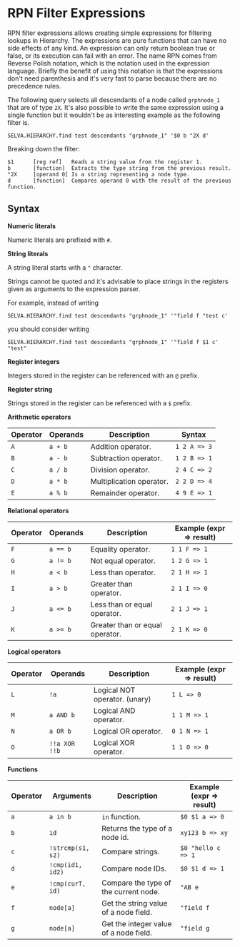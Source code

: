 RPN Filter Expressions
======================

RPN filter expressions allows creating simple expressions for filtering lookups
in Hierarchy. The expressions are pure functions that can have no side effects
of any kind. An expression can only return boolean true or false, or its
execution can fail with an error. The name RPN comes from Reverse Polish
notation, which is the notation used in the expression language. Briefly the
benefit of using this notation is that the expressions don't need parenthesis
and it's very fast to parse because there are no precedence rules.

The following query selects all descendants of a node called `grphnode_1` that are of
type `2X`. It's also possible to write the same expression using a single function
but it wouldn't be as interesting example as the following filter is.

```
SELVA.HIERARCHY.find test descendants "grphnode_1" '$0 b "2X d'
```

Breaking down the filter:

```
$1      [reg ref]   Reads a string value from the register 1.
b       [function]  Extracts the type string from the previous result.
"2X     [operand 0] Is a string representing a node type.
d       [function]  Compares operand 0 with the result of the previous function.
```


Syntax
------

**Numeric literals**

Numeric literals are prefixed with `#`.

**String literals**

A string literal starts with a `"` character.

Strings cannot be quoted and it's advisable to place strings in the registers
given as arguments to the expression parser.

For example, instead of writing

```
SELVA.HIERARCHY.find test descendants "grphnode_1" '"field f "test c'
```

you should consider writing

```
SELVA.HIERARCHY.find test descendants "grphnode_1" '"field f $1 c' "test"
```

**Register integers**

Integers stored in the register can be referenced with an `@` prefix.

**Register string**

Strings stored in the register can be referenced with a `$` prefix.

**Arithmetic operators**

| Operator | Operands           | Description                       | Syntax                    |
|----------|--------------------|-----------------------------------|---------------------------|
| `A`      | `a + b`            | Addition operator.                | `1 2 A => 3`              |
| `B`      | `a - b`            | Subtraction operator.             | `1 2 B => 1`              |
| `C`      | `a / b`            | Division operator.                | `2 4 C => 2`              |
| `D`      | `a * b`            | Multiplication operator.          | `2 2 D => 4`              |
| `E`      | `a % b`            | Remainder operator.               | `4 9 E => 1`              |

**Relational operators**

| Operator | Operands           | Description                       | Example (expr => result)  |
|----------|--------------------|-----------------------------------|---------------------------|
| `F`      | `a == b`           | Equality operator.                | `1 1 F => 1`              |
| `G`      | `a != b`           | Not equal operator.               | `1 2 G => 1`              |
| `H`      | `a < b`            | Less than operator.               | `2 1 H => 1`              |
| `I`      | `a > b`            | Greater than operator.            | `2 1 I => 0`              |
| `J`      | `a <= b`           | Less than or equal operator.      | `2 1 J => 1`              |
| `K`      | `a >= b`           | Greater than or equal operator.   | `2 1 K => 0`              |

**Logical operators**

| Operator | Operands           | Description                       | Example (expr => result)  |
|----------|--------------------|-----------------------------------|---------------------------|
| `L`      | `!a`               | Logical NOT operator. (unary)     | `1 L => 0`                |
| `M`      | `a AND b`          | Logical AND operator.             | `1 1 M => 1`              |
| `N`      | `a OR b`           | Logical OR operator.              | `0 1 N => 1`              |
| `O`      | `!!a XOR !!b`      | Logical XOR operator.             | `1 1 O => 0`              |

**Functions**

| Operator | Arguments          | Description                       | Example (expr => result)  |
|----------|--------------------|-----------------------------------|---------------------------|
| `a`      | `a in b`           | `in` function.                    | `$0 $1 a => 0`            |
| `b`      | `id`               | Returns the type of a node id.    | `xy123 b => xy`           |
| `c`      | `!strcmp(s1, s2)`  | Compare strings.                  | `$0 "hello c => 1`        |
| `d`      | `!cmp(id1, id2)`   | Compare node IDs.                 | `$0 $1 d => 1`            | 
| `e`      | `!cmp(curT, id)`   | Compare the type of the current node. | `"AB e`               |
| `f`      | `node[a]`          | Get the string value of a node field. | `"field f`            |
| `g`      | `node[a]`          | Get the integer value of a node field. | `"field g`           |
